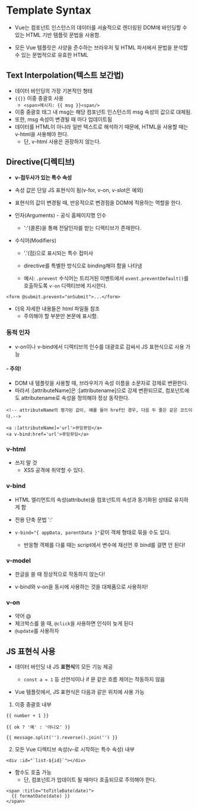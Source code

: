 # Template Syntax

- Vue는 컴포넌트 인스턴스의 데이터를 서술적으로 렌더링된 DOM에 바인딩할 수 있는 HTML 기반 템플릿 문법을 사용함.

- 모든 Vue 템플릿은 사양을 준수하는 브라우저 및 HTML 파서에서 문법을 분석할 수 있는 문법적으로 유효한 HTML

  

## Text Interpolation(텍스트 보간법)

- 데이터 바인딩의 가장 기본적인 형태
- `{{}}` 이중 중괄호 사용
  - `<span>메시지: {{ msg }}<span/>`
- 이중 중괄호 태그 내 msg는 해당 컴포넌트 인스턴스의 msg 속성의 값으로 대체됨.
- 또한, msg 속성이 변경될 때 마다 업데이트됨
- 데이터를 HTML이 아니라 일반 텍스트로 해석하기 때문에, HTML을 사용할 때는 v-html을 사용해야 한다.
  - 단, v-html 사용은 권장하지 않는다.



## Directive(디렉티브)

- **v-접두사가 있는 특수 속성**

- 속성 값은 단일 JS 표현식이 됨(v-for, v-on, v-slot은 예외)

- 표현식의 값이 변경될 때, 반응적으로 변경점을 DOM에 적용하는 역할을 한다.

- 인자(Arguments) - 공식 홈페이지명 인수
  - ':'(콜론)을 통해 전달인자를 받는 디렉티브가 존재한다.
  
- 수식어(Modifiers)
  - '.'(점)으로 표시되는 특수 접미사
  - directive를 특별한 방식으로 binding해야 함을 나타냄

  - 예시: `.prevent` 수식어는 트리거된 이벤트에서 `event.preventDefault()`를 호출하도록 `v-on` 디렉티브에 지시한다.

```vue
<form @submit.prevent="onSubmit">...</form>
```

- 더욱 자세한 내용들은 html 파일들 참조
  - 주의해야 할 부분만 본문에 표시함.



### 동적 인자

- v-on이나 v-bind에서 디렉티브의 인수를 대괄호로 감싸서 JS 표현식으로 사용 가능

#### - 주의!

- DOM 내 템플릿을 사용할 때, 브라우저가 속성 이름을 소문자로 강제로 변환한다.
- 따라서 :[attributeName]은 :[attributename]으로 강제 변환되므로, 
  컴포넌트에도 attributename로 속성을 정의해야 정상 동작한다.

```vue
<!-- attributeName의 평가된 값이, 예를 들어 href인 경우, 다음 두 줄은 같은 코드이다.-->

<a :[attributeName]='url'>뀨잉뀨잉</a>
<a v-bind:href='url'>뀨잉뀨잉</a>

```

### v-html

- 쓰지 말 것
  - XSS 공격에 취약할 수 있다.



### v-bind

- HTML 엘리먼트의 속성(attribute)을 컴포넌트의 속성과 동기화된 상태로 유지하게 함
- 전용 단축 문법 ':'

- `v-bind="{ appData, parentData }"`같이 객체 형태로 묶을 수도 있다.
  - 반응형 객체를 다룰 때는 script에서 변수에 재선언 후 bind를 걸면 안 된다!


### v-model

- 한글을 쓸 때 정상적으로 작동하지 않는다!

- v-bind와 v-on을 동시에 사용하는 것을 대체품으로 사용하자!

  

### v-on

- 약어 @
- 체크박스를 쓸 때, `@click`을 사용하면 인식이 늦게 된다
- `@update`를 사용하자



## JS 표현식 사용

- 데이터 바인딩 내 JS **표현식**의 모든 기능 제공
  - `const a = 1` 등 선언식이나 if 문 같은 흐름 제어는 작동하지 않음

- Vue 템플릿에서, JS 표현식은 다음과 같은 위치에 사용 가능

1. 이중 중괄호 내부

```vue
{{ number + 1 }}  

{{ ok ? '예' : '아니오' }}

{{ message.split('').reverse().join('') }}
```

2. 모든 Vue 디렉티브 속성(v-로 시작하는 특수 속성) 내부

```vue
<div :id="`list-${id}`"></div>
```



- 함수도 호출 가능
  - 단, 컴포넌트가 업데이트 될 때마다 호출되므로 주의해야 한다.

```vue
<span :title="toTitleDate(date)">
  {{ formatDate(date) }}
</span>
```

